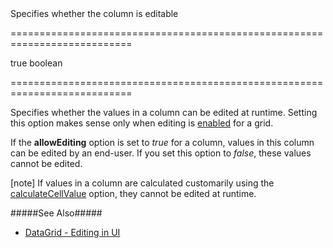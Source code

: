 <!--**
/*-------------------------------------------
    Auto-generated file. Do not modify.
-------------------------------------------

**-->
<!--d-->Specifies whether the column is editable<!--/d-->
===========================================================================
<!--default-->true<!--/default-->
<!--type-->boolean<!--/type-->
===========================================================================

<!--shortDescription-->
Specifies whether the values in a column can be edited at runtime. Setting this option makes sense only when editing is [enabled](/Documentation/ApiReference/UI_Widgets/dxDataGrid/Configuration/editing/#allowUpdating) for a grid.
<!--/shortDescription-->

<!--fullDescription-->
If the **allowEditing** option is set to *true* for a column, values in this column can be edited by an end-user. If you set this option to *false*, these values cannot be edited.

[note] If values in a column are calculated customarily using the [calculateCellValue](/Documentation/ApiReference/UI_Widgets/dxDataGrid/Configuration/columns/#calculateCellValue) option, they cannot be edited at runtime.

#####See Also#####
- [DataGrid - Editing in UI](/Documentation/Guide/UI_Widgets/Data_Grid/Data_Editing/#Editing_in_UI)
<!--/fullDescription-->